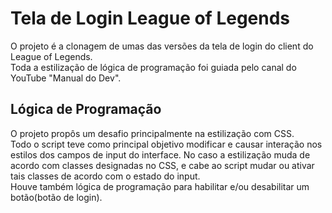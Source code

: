 # Tela de Login League of Legends

O projeto é a clonagem de umas das versões da tela de login do client do League of Legends.<br>
Toda a estilização de lógica de programação foi guiada pelo canal do YouTube "Manual do Dev".

## Lógica de Programação

O projeto propôs um desafio principalmente na estilização com CSS.<br>
Todo o script teve como principal objetivo modificar e causar interação nos estilos dos campos de input do interface. No caso a estilização muda de acordo com classes designadas no CSS, e cabe ao script mudar ou ativar tais classes de acordo com o estado do input.<br>
Houve também lógica de programação para habilitar e/ou desabilitar um botão(botão de login).
